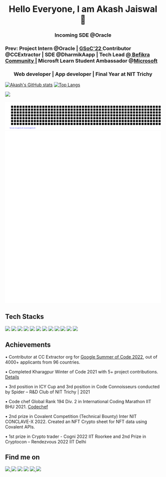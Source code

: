 <p align="center">
</p>
<h1 align="center">Hello Everyone, I am Akash Jaiswal 👋
  <h3 align="center"> Incoming SDE @Oracle </h3> 
  <h3>Prev: Project Intern @Oracle | <a href="https://summerofcode.withgoogle.com/programs/2022/projects/Sg34Qe09">GSoC'22 </a> Contributor @CCExtractor | SDE @DharmikAapp | Tech Lead @<a href="https://www.linkedin.com/company/befikracommunity"> Befikra Community </a> | Microsft Learn Student Ambassador @<a href="https://www.microsoft.com">Microsoft</a></h3>
  <h3 align="center">Web developer | App developer | Final Year at NIT Trichy </h3>


[![Akash's GitHub stats](https://github-readme-stats.vercel.app/api?username=jaiakash&count_private=true&show_icons=true&theme=radical)](https://github.com/anuraghazra/github-readme-stats)   [![Top Langs](https://github-readme-stats.vercel.app/api/top-langs/?username=jaiakash&layout=compact&show_icons=true&theme=radical)](https://github.com/anuraghazra/github-readme-stats)
  
  ![](https://komarev.com/ghpvc/?username=jaiakash)

![gitartwork](gitartwork.svg)
  <picture>
  <img src="/github-metrics.svg" alt="Metrics">
</picture>

## Tech Stacks

<p>
<img src="https://img.shields.io/badge/C%2B%2B-00599C?style=for-the-badge&logo=c%2B%2B&logoColor=white">
<img src="https://img.shields.io/badge/C-A8B9CC?style=for-the-badge&logo=c&logoColor=white">
<img src="https://img.shields.io/badge/Python-3776AB?style=for-the-badge&logo=python&logoColor=white">
<img src="https://img.shields.io/badge/Javascript-F7DF1E?style=for-the-badge&logo=javascript&logoColor=white">
<img src="https://img.shields.io/badge/HTML5-E34F26?style=for-the-badge&logo=html5&logoColor=white">
<img src="https://img.shields.io/badge/CSS3-1572B6?style=for-the-badge&logo=css3&logoColor=white">
<img src="https://img.shields.io/badge/Node.js-339933?style=for-the-badge&logo=node.js&logoColor=white">
<img src="https://img.shields.io/badge/MongoDB-47A248?style=for-the-badge&logo=mongodb&logoColor=white">
<img src="https://img.shields.io/badge/Bash-4EAA25?style=for-the-badge&logo=gnubash&logoColor=white">
<img src="https://img.shields.io/badge/Docker-2496ED?style=for-the-badge&logo=docker&logoColor=white">
<img src="https://img.shields.io/badge/React-61DAFB?style=for-the-badge&logo=react&logoColor=white">
<img src="https://img.shields.io/badge/Flutter-02569B?style=for-the-badge&logo=flutter&logoColor=white">
</p>
  
## Achievements
  
• Contributor at CC Extractor org for [Google Summer of Code 2022](https://summerofcode.withgoogle.com/programs/2022/projects/Sg34Qe09), out of 4000+ applicants from 96 countries.
  
• Completed Kharagpur Winter of Code 2021 with 5+ project contributions. [Details](https://kwoc21.kossiitkgp.org/stats/student/jaiakash)
  
• 3rd position in ICY Cup and 3rd position in Code Connoisseurs conducted by Spider – R&D Club of NIT
Trichy | 2021
  
• Code chef Global Rank 194 Div. 2 in International Coding Marathon IIT BHU 2021. [Codechef](https://www.codechef.com/rankings/ICM2021B?itemsPerPage=100&order=asc&page=1&search=akashjaiswal03&sortBy=rank)
  
• 2nd prize in Covalent Competition (Technical Bounty) Inter NIT CONCLAVE-X 2022. Created an NFT
Crypto sheet for NFT data using Covalent APIs.
  
• 1st prize in Crypto trader - Cogni 2022 IIT Roorkee and 2nd Prize in Cryptocon – Rendezvous 2022 IIT
Delhi

  
## Find me on

<p>
<a href="mailto:akashjaiswal3846@gmail.com"><img src="https://img.shields.io/badge/Gmail-D14836?style=for-the-badge&logo=gmail&logoColor=white"</a>
<a href="https://www.linkedin.com/in/akashjaiswal03/"><img src="https://img.shields.io/badge/LinkedIn-0077B5?style=for-the-badge&logo=linkedin&logoColor=white"></a>
<a href="https://forum.xda-developers.com/m/akashjaiswal03.8802760/"><img src="https://img.shields.io/badge/XDA-Developers-F59812?style=for-the-badge&logo=xda-developers&logoColor=white"></a>
<a href="http://facebook.com/AkashJaiswal03"><img src="https://img.shields.io/badge/Facebook-1877F2?style=for-the-badge&logo=facebook&logoColor=white"></a>
<a href="https://www.instagram.com/a_kashhhhhh_"><img src="https://img.shields.io/badge/Instagram-E4405F?style=for-the-badge&logo=instagram&logoColor=white"</a>
<a href="https://www.quora.com/profile/Akash-Jaiswal-116"><img src="https://img.shields.io/badge/Quora-%23B92B27.svg?&style=for-the-badge&logo=Quora&logoColor=white"></a>
</p>
